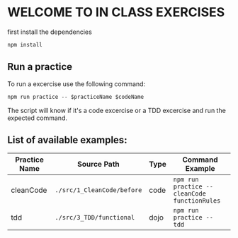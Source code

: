 # WELCOME TO IN CLASS EXERCISES 

first install the dependencies
```md
npm install
```

## Run a practice

To run a excercise use the following command:

```md
npm run practice -- $practiceName $codeName
```

The script will know if it's a code excercise or a TDD excercise and run the expected command.

## List of available examples:

| Practice Name | Source Path                  | Type        | Command Example                          |
|---------------|-----------------------------|-------------|------------------------------------------|
| cleanCode     | `./src/1_CleanCode/before`    | code        | `npm run practice -- cleanCode functionRules` |
| tdd         | `./src/3_TDD/functional`      | dojo        | `npm run practice -- tdd`     |